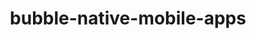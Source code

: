 ---
layout: case-study-new
product: 'yes'
order: 1
logo: /images/work/BubbleNativeMobileAppsEditor.png
title: bubble-native-mobile-apps
org: Bubble Native Mobile Apps Editor
role: Lead Product Designer
tenure: 2023–2024
image: /images/bubble/BubbleNativeMobileAppsEditorHero.png
description: I led design for a 0–1 product offering within the existing no-code Bubble platform for building fully functioning web applications—the Native Mobile Apps editor. I designed and collaborated with the engineers to build the Native Mobile Apps Private Beta. This Private Beta enabled a select set of customers, from differing user profiles, to build fully functioning native mobile apps (powered by React Native) with all of the common native mobile navigation patterns and components, and publish their apps to the Apple App Store & Google Play Store.
---
